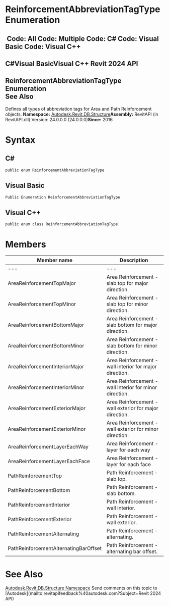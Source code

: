 # ReinforcementAbbreviationTagType Enumeration

﻿
 Code: All Code: Multiple Code: C# Code: Visual Basic Code: Visual C++   
---  
C#Visual BasicVisual C++
Revit 2024 API  
---  
ReinforcementAbbreviationTagType Enumeration  
See Also  
---  
Defines all types of abbreviation tags for Area and Path Reinforcement objects. 
**Namespace:** [Autodesk.Revit.DB.Structure](d586b341-f687-9d90-e96d-255806b7d4fc.md "Autodesk.Revit.DB.Structure Namespace")**Assembly:** RevitAPI (in RevitAPI.dll) Version: 24.0.0.0 (24.0.0.0)**Since:** 2016 
# Syntax
C#  
---  
```text
public enum ReinforcementAbbreviationTagType
```
  
Visual Basic  
---  
```text
Public Enumeration ReinforcementAbbreviationTagType
```
  
Visual C++  
---  
```text
public enum class ReinforcementAbbreviationTagType
```
  
# Members
| Member name | Description |
| --- | --- |
| --- | --- |
| AreaReinforcementTopMajor | Area Reinforcement - slab top for major direction. |
| AreaReinforcementTopMinor | Area Reinforcement - slab top for minor direction. |
| AreaReinforcementBottomMajor | Area Reinforcement - slab bottom for major direction. |
| AreaReinforcementBottomMinor | Area Reinforcement - slab bottom for minor direction. |
| AreaReinforcementInteriorMajor | Area Reinforcement - wall interior for major direction. |
| AreaReinforcementInteriorMinor | Area Reinforcement - wall interior for minor direction. |
| AreaReinforcementExteriorMajor | Area Reinforcement - wall exterior for major direction. |
| AreaReinforcementExteriorMinor | Area Reinforcement - wall exterior for minor direction. |
| AreaReinforcementLayerEachWay | Area Reinforcement - layer for each way |
| AreaReinforcementLayerEachFace | Area Reinforcement - layer for each face |
| PathReinforcementTop | Path Reinforcement - slab top. |
| PathReinforcementBottom | Path Reinforcement - slab bottom. |
| PathReinforcementInterior | Path Reinforcement - wall interior. |
| PathReinforcementExterior | Path Reinforcement - wall exterior. |
| PathReinforcementAlternating | Path Reinforcement - alternating. |
| PathReinforcementAlternatingBarOffset | Path Reinforcement - alternating bar offset. |

# See Also
[Autodesk.Revit.DB.Structure Namespace](d586b341-f687-9d90-e96d-255806b7d4fc.md "Autodesk.Revit.DB.Structure Namespace")
Send comments on this topic to [Autodesk](mailto:revitapifeedback%40autodesk.com?Subject=Revit 2024 API)